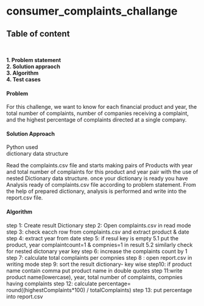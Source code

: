 # <h1>consumer_complaints_challange</h1>

<h2>Table of content</h2> <br>

<b>1. Problem statement</b><br>
<b>2. Solution appraoch</b><br>
<b>3. Algorithm</b><br>
<b>4. Test cases</b><br>


<h4>Problem</h4>
<P>For this challenge, we want to know for each financial product and year, the total number of complaints, number of companies receiving a complaint, and the highest percentage of complaints directed at a single company.
  
  
<h4>Solution Approach</h4>
      Python used<br>
      dictionary data structure<br>
  <p> Read the complaints.csv file and starts making pairs of Products with year and total number of complaints for this product and year pair with the use of nested Dictionary data structure. once your dictionary is ready you have Analysis ready of complaints.csv file according to problem statement. From the help of prepared dictionary, analysis is performed and write into the report.csv file. 

<h4>Algorithm</h4>
step 1: Create result Dictionary
step 2: Open complaints.csv in read mode
step 3: check eacch row from complaints.csv and extract product & date
step 4: extract year from date
step 5: if resul key is empty 
        5.1 put the product, year complaintcount=1 & compnies=1 in result
        5.2 similarly check for nested dictonary year key
step 6: increase the complaints count by 1
step 7: calculate total complaints per compnies
step 8 : open report.csv in writing mode
step 9: sort the result dictionary- key wise
step10: if product name contain comma put product name in double quotes
step 11:write product name(lowercase), year, total number of complaints, compnies having complaints 
step 12: calculate percentage= round((highestComplaints*100) / totalComplaints) 
step 13: put percentage into report.csv
